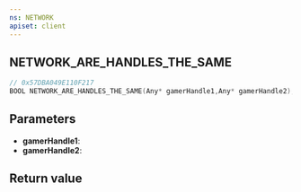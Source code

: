 ```yaml
---
ns: NETWORK
apiset: client
---
```

## NETWORK_ARE_HANDLES_THE_SAME

```c
// 0x57DBA049E110F217
BOOL NETWORK_ARE_HANDLES_THE_SAME(Any* gamerHandle1,Any* gamerHandle2);
```


## Parameters
* **gamerHandle1**:
* **gamerHandle2**:

## Return value

